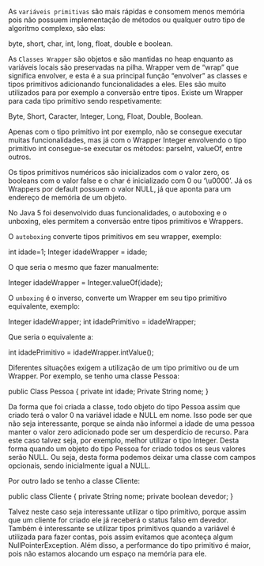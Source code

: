 As `variáveis primitivas` são mais rápidas e consomem menos memória pois não possuem implementação de métodos ou qualquer outro tipo de algoritmo complexo, são elas:
  
   byte, short, char, int, long, float, double e boolean.

As `Classes Wrapper` são objetos e são mantidas no heap enquanto as variáveis locais são preservadas na pilha. Wrapper vem de “wrap” que significa envolver, e esta é a sua principal função “envolver” as classes e tipos primitivos adicionando funcionalidades a eles. Eles são muito utilizados para por exemplo a conversão entre tipos. Existe um Wrapper para cada tipo primitivo sendo respetivamente:

   Byte, Short, Caracter, Integer, Long, Float, Double, Boolean.

Apenas com o tipo primitivo int por exemplo, não se consegue executar muitas funcionalidades, mas já com o Wrapper Integer envolvendo o tipo primitivo int consegue-se executar os métodos: parseInt, valueOf, entre outros.

Os tipos primitivos numéricos são inicializados com o valor zero, os booleans com o valor false e o char é inicializado com 0 ou ‘\u0000’. Já os Wrappers por default possuem o valor NULL, já que aponta para um endereço de memória de um objeto.

No Java 5 foi desenvolvido duas funcionalidades, o autoboxing e o unboxing, eles permitem a conversão entre tipos primitivos e Wrappers.

O `autoboxing` converte tipos primitivos em seu wrapper, exemplo:

   int idade=1;
   Integer idadeWrapper = idade;

O que seria o mesmo que fazer manualmente:

   Integer idadeWrapper = Integer.valueOf(idade);

O `unboxing` é o inverso, converte um Wrapper em seu tipo primitivo equivalente, exemplo:

   Integer idadeWrapper;
   int idadePrimitivo = idadeWrapper;

Que seria o equivalente a:

   int idadePrimitivo = idadeWrapper.intValue();

Diferentes situações exigem a utilização de um tipo primitivo ou de um Wrapper. Por exemplo, se tenho uma classe Pessoa:


   public Class Pessoa {
      private int idade;
      Private String nome;
   }



Da forma que foi criada a classe, todo objeto do tipo Pessoa assim que criado terá o valor 0 na variável idade e NULL em nome. Isso pode ser que não seja interessante, porque se ainda não informei a idade de uma pessoa manter o valor zero adicionado pode ser um desperdício de recurso. Para este caso talvez seja, por exemplo, melhor utilizar o tipo Integer. Desta forma quando um objeto do tipo Pessoa for criado todos os seus valores serão NULL. Ou seja, desta forma podemos deixar uma classe com campos opcionais, sendo inicialmente igual a NULL.

Por outro lado se tenho a classe Cliente:



   public class Cliente {
                  private String nome;
      private boolean devedor;
   }



Talvez neste caso seja interessante utilizar o tipo primitivo, porque assim que um cliente for criado ele já receberá o status falso em devedor.
Também é interessante se utilizar tipos primitivos quando a variável é utilizada para fazer contas, pois assim evitamos que aconteça algum NullPointerException. Além disso, a performance do tipo primitivo é maior, pois não estamos alocando um espaço na memória para ele.




